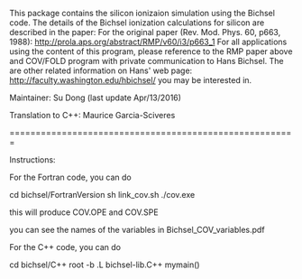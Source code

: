 This package contains the silicon ionizaion simulation using the Bichsel code.
The details of the Bichsel ionization calculations for silicon are described
in the paper: For the original paper (Rev. Mod. Phys. 60, p663, 1988):
  http://prola.aps.org/abstract/RMP/v60/i3/p663_1
For all applications using the content of this program, please reference to
the RMP paper above and COV/FOLD program with private communication to Hans
Bichsel. The are other related information on Hans' web page:
  http://faculty.washington.edu/hbichsel/
you may be interested in. 

Maintainer: Su Dong (last update Apr/13/2016)

Translation to C++: Maurice Garcia-Sciveres

=======================================================

Instructions:

For the Fortran code, you can do

cd bichsel/FortranVersion
sh link_cov.sh
./cov.exe

this will produce COV.OPE and COV.SPE

you can see the names of the variables in Bichsel_COV_variables.pdf

For the C++ code, you can do

cd bichsel/C++
root -b
.L bichsel-lib.C++
mymain()